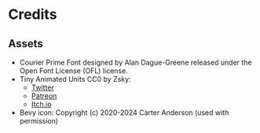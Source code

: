 # Credits

## Assets
* Courier Prime Font designed by Alan Dague-Greene released under the Open Font License (OFL) license.
* Tiny Animated Units CC0 by Zsky:
  - [Twitter](https://twitter.com/Zsky_01)
  - [Patreon](https://www.patreon.com/Zsky)
  - [Itch.io](https://zsky2000.itch.io/)
* Bevy icon: Copyright (c) 2020-2024 Carter Anderson (used with permission)
